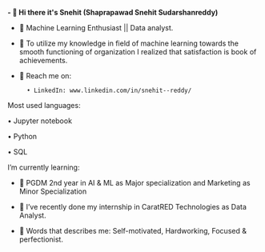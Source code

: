 **- 👋 Hi there it's Snehit (Shaprapawad Snehit Sudarshanreddy)**

- 💞️ Machine Learning Enthusiast || Data analyst.

- 👀 To utilize my knowledge in field of machine learning towards the smooth functioning of organization I realized that satisfaction is book of achievements. 


- 👀 Reach me on:

		• LinkedIn: www.linkedin.com/in/snehit--reddy/

Most used languages:

•	Jupyter notebook

•	Python

•	SQL


I’m currently learning:  

- 🌱 PGDM 2nd year in AI & ML as Major specialization and Marketing as Minor Specialization


- 💞️ I’ve recently done my internship in CaratRED Technologies as Data Analyst.


- 👀 Words that describes me: Self-motivated, Hardworking, Focused & perfectionist.

